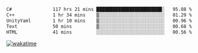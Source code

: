 <!--START_SECTION:waka-->

```txt
C#               117 hrs 21 mins ████████████████████████░   95.88 %
C++              1 hr 34 mins    ▒░░░░░░░░░░░░░░░░░░░░░░░░   01.29 %
UnityYaml        1 hr 10 mins    ▒░░░░░░░░░░░░░░░░░░░░░░░░   00.96 %
Text             50 mins         ▒░░░░░░░░░░░░░░░░░░░░░░░░   00.68 %
HTML             41 mins         ░░░░░░░░░░░░░░░░░░░░░░░░░   00.56 %
```

<!--END_SECTION:waka-->
[![wakatime](https://wakatime.com/badge/user/6c2f442e-41b4-42e3-bc06-d5d8203ad1da.svg)](https://wakatime.com/@6c2f442e-41b4-42e3-bc06-d5d8203ad1da)
